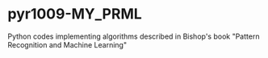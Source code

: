 # pyr1009-MY_PRML
Python codes implementing algorithms described in Bishop's book "Pattern Recognition and Machine Learning"
